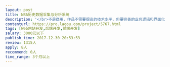 ```yaml
---                
layout: post       
title: NBA历史数据采集与分析系统           
description: '</br>不是商用，作品不需要很高的技术水平，但要完善的业务逻辑和界面化。有源码参考，有效果图，具体情况私聊。价格另议。</br>'     
contenturl: https://pro.lagou.com/project/5767.html      
tags: [Web网站开发,后端开发,前端开发]            
salary: 3000元以下          
publish_time: 2017-12-30 20:53:53         
review: 1315人                   
apply: 8人                   
recommend: 0人                   
time_range: 3个月以上              
---                 
```

